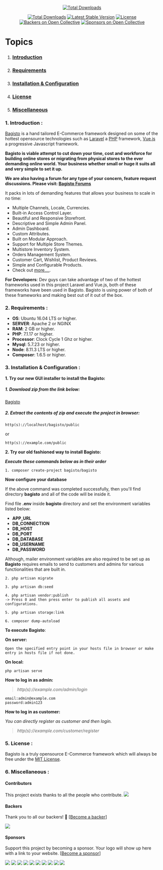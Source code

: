 <p align="center">
<a href="http://www.bagisto.com"><img src="https://bagisto.com/wp-content/themes/bagisto/images/logo.png" alt="Total Downloads"></a>
</p>

<p align="center">
<a href="https://packagist.org/packages/bagisto/bagisto"><img src="https://poser.pugx.org/bagisto/bagisto/d/total.svg" alt="Total Downloads"></a>
<a href="https://packagist.org/packages/bagisto/bagisto"><img src="https://poser.pugx.org/bagisto/bagisto/v/stable.svg" alt="Latest Stable Version"></a>
<a href="https://packagist.org/packages/bagisto/bagisto"><img src="https://poser.pugx.org/bagisto/bagisto/license.svg" alt="License"></a>
<a href="#backers"><img src="https://opencollective.com/bagisto/backers/badge.svg" alt="Backers on Open Collective"></a>
<a href="#sponsors"><img src="https://opencollective.com/bagisto/sponsors/badge.svg" alt="Sponsors on Open Collective"></a>
</p>

# Topics
1. ### [Introduction](#1-introduction-)
2. ### [Requirements](#2-requirements-)
3. ### [Installation & Configuration](#3-installation--configuration-)
<!-- 4. ### [Installation](#4-installation-) -->
4. ### [License](#4-license-)
5. ### [Miscellaneous](#5-miscellaneous-)

### 1. Introduction <a name="#1-introduction-"></a>:

[Bagisto](https://www.bagisto.com) is a hand tailored E-Commerce framework designed on some of the hottest opensource technologies
such as [Laravel](https://laravel.com) a [PHP](https://secure.php.net/) framework, [Vue.js](https://vuejs.org)
a progressive Javascript framework.

**Bagisto is viable attempt to cut down your time, cost and workforce for building online stores or migrating from physical stores
to the ever demanding online world. Your business whether small or huge it suits all and very simple to set it up.**

**We are also having a forum for any type of your concern, feature request discussions. Please visit: [Bagisto Forums](https://forums.bagisto.com/)**

It packs in lots of demanding features that allows your business to scale in no time:

* Multiple Channels, Locale, Currencies.
* Built-in Access Control Layer.
* Beautiful and Responsive Storefront.
* Descriptive and Simple Admin Panel.
* Admin Dashboard.
* Custom Attributes.
* Built on Modular Approach.
* Support for Multiple Store Themes.
* Multistore Inventory System.
* Orders Management System.
* Customer Cart, Wishlist, Product Reviews.
* Simple and Configurable Products.
* Check out [more....](https://bagisto.com/features/).

**For Developers**:
Dev guys can take advantage of two of the hottest frameworks used in this project Laravel and Vue.js, both of these frameworks have been used in Bagisto.
Bagisto is using power of both of these frameworks and making best out of it out of the box.

### 2. Requirements <a name="#requirements"></a>:

* **OS**: Ubuntu 16.04 LTS or higher.
* **SERVER**: Apache 2 or NGINX
* **RAM**: 2 GB or higher.
* **PHP**: 7.1.17 or higher.
* **Processor**: Clock Cycle 1 Ghz or higher.
* **Mysql**: 5.7.23 or higher.
* **Node**: 8.11.3 LTS or higher.
* **Composer**: 1.6.5 or higher.

### 3. Installation & Configuration <a name="#configuration"></a>:

**1. Try our new GUI installer to install the Bagisto:**

##### 1. Download zip from the link below:

[Bagisto](https://github.com/bagisto/bagisto/archive/v0.1.4.zip)

##### 2. Extract the contents of zip and execute the project in browser:

~~~
http(s)://localhost/bagisto/public
~~~

or

~~~
http(s)://example.com/public
~~~

**2. Try our old fashioned way to install Bagisto:**

***Execute these commands below as in their order***

~~~
1. composer create-project bagisto/bagisto
~~~

**Now configure your database**

If the above command was completed successfully, then you'll find directory **bagisto** and all of the code will be inside it.

Find file **.env** inside **bagisto** directory and set the environment variables listed below:

* **APP_URL**
* **DB_CONNECTION**
* **DB_HOST**
* **DB_PORT**
* **DB_DATABASE**
* **DB_USERNAME**
* **DB_PASSWORD**

Although, mailer environment variables are also required to be set up as **Bagisto** requires emails to send to customers and admins for various functionalities that are built in.

~~~
2. php artisan migrate
~~~

~~~
3. php artisan db:seed
~~~

~~~
4. php artisan vendor:publish
-> Press 0 and then press enter to publish all assets and configurations.
~~~

~~~
5. php artisan storage:link
~~~

~~~
6. composer dump-autoload
~~~


**To execute Bagisto**:

**On server:**

~~~
Open the specified entry point in your hosts file in browser or make entry in hosts file if not done.
~~~

**On local:**

~~~
php artisan serve
~~~


**How to log in as admin:**

> *http(s)://example.com/admin/login*

~~~
email:admin@example.com
password:admin123
~~~

**How to log in as customer:**

*You can directly register as customer and then login.*

> *http(s)://example.com/customer/register*


### 5. License <a name="#license"></a>:
Bagisto is a truly opensource E-Commerce framework which will always be free under the [MIT License](https://github.com/bagisto/bagisto/blob/master/LICENSE).


### 6. Miscellaneous <a name="#miscellaneous"></a>:

#### Contributors

This project exists thanks to all the people who contribute.
<a href="https://github.com/bagisto/bagisto/graphs/contributors"><img src="https://opencollective.com/bagisto/contributors.svg?width=890&button=false" /></a>


#### Backers

Thank you to all our backers! 🙏 [[Become a backer](https://opencollective.com/bagisto#backer)]

<a href="https://opencollective.com/bagisto#backers" target="_blank"><img src="https://opencollective.com/bagisto/backers.svg?width=890"></a>


#### Sponsors

Support this project by becoming a sponsor. Your logo will show up here with a link to your website. [[Become a sponsor](https://opencollective.com/bagisto#sponsor)]

<a href="https://opencollective.com/bagisto/sponsor/0/website" target="_blank"><img src="https://opencollective.com/bagisto/sponsor/0/avatar.svg"></a>
<a href="https://opencollective.com/bagisto/sponsor/1/website" target="_blank"><img src="https://opencollective.com/bagisto/sponsor/1/avatar.svg"></a>
<a href="https://opencollective.com/bagisto/sponsor/2/website" target="_blank"><img src="https://opencollective.com/bagisto/sponsor/2/avatar.svg"></a>
<a href="https://opencollective.com/bagisto/sponsor/3/website" target="_blank"><img src="https://opencollective.com/bagisto/sponsor/3/avatar.svg"></a>
<a href="https://opencollective.com/bagisto/sponsor/4/website" target="_blank"><img src="https://opencollective.com/bagisto/sponsor/4/avatar.svg"></a>
<a href="https://opencollective.com/bagisto/sponsor/5/website" target="_blank"><img src="https://opencollective.com/bagisto/sponsor/5/avatar.svg"></a>
<a href="https://opencollective.com/bagisto/sponsor/6/website" target="_blank"><img src="https://opencollective.com/bagisto/sponsor/6/avatar.svg"></a>
<a href="https://opencollective.com/bagisto/sponsor/7/website" target="_blank"><img src="https://opencollective.com/bagisto/sponsor/7/avatar.svg"></a>
<a href="https://opencollective.com/bagisto/sponsor/8/website" target="_blank"><img src="https://opencollective.com/bagisto/sponsor/8/avatar.svg"></a>
<a href="https://opencollective.com/bagisto/sponsor/9/website" target="_blank"><img src="https://opencollective.com/bagisto/sponsor/9/avatar.svg"></a>